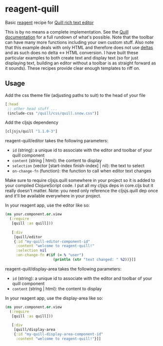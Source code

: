 # reagent-quill
Basic [reagent](http://reagent-project.github.io/) recipe for [Quill rich text editor](http://quilljs.com/)

This is by no means a complete implementation. See the [Quill documentation](http://quilljs.com/docs/quickstart/) for a full rundown of what's possible. Note that the toolbar can have many more functions including your own custom stuff. Also note that this example deals with only HTML and therefore does not use [deltas](https://quilljs.com/guides/designing-the-delta-format/) and as such does no delta <-> HTML conversion. I have built these particular examples to both create text and display text (so for just displaying text, building an editor without a toolbar is as straight forward as it sounds). These recipes provide clear enough templates to riff on.

## Usage

Add the css theme file (adjusting paths to suit) to the head of your file
```cljs
[:head
 ;; other head stuff ...
 (include-css "/quill/css/quill.snow.css")]
```

Add the cljsjs dependency
```cljs
[cljsjs/quill "1.1.0-3"]
```

reagent-quill/editor takes the following parameters:
 * `id` (string): a unique id to associate with the editor and toolbar of your quill component
 * `content` (string | html): the content to display
 * `selection` (vector [start-index finish-index] | nil): the text to select
 * `on-change-fn` (function): the function to call when editor text changes

Make sure to require cljsjs.quill somewhere in your project so it is added to your compiled ClojureScript code. I put all my cljsjs deps in core.cljs but it really doesn't matter. Note: you need only reference the cljsjs.quill dep once and it'll be available everywhere in your project.

In your reagent app, use the editor like so:
```cljs
(ns your.component.or.view
  (:require
   [quill :as quill]))
   
   [:div
    [quill/editor
    {:id "my-quill-editor-component-id"
     :content "welcome to reagent-quill!"
     :selection nil
     :on-change-fn #(if (= % "user")
                      (println (str "text changed: " %2))}]]
```

reagent-quill/display-area takes the following parameters:
 * `id` (string): a unique id to associate with the editor and toolbar of your quill component
 * `content` (string | html): the content to display
 
In your reagent app, use the display-area like so:
```cljs
(ns your.component.or.view
  (:require
   [quill :as quill]))
   
   [:div
    [quill/display-area
    {:id "my-quill-display-area-component-id"
     :content "welcome to reagent-quill!"}]]
